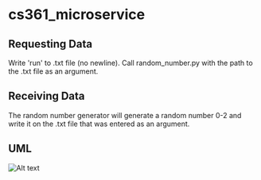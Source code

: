 # cs361_microservice
## Requesting Data
Write 'run' to .txt file (no newline). Call random_number.py with the path to the .txt file as an argument.
## Receiving Data
The random number generator will generate a random number 0-2 and write it on the .txt file that was entered as an argument.
## UML
<img src="Sequence diagram.jpg" alt="Alt text" title="Optional title">
